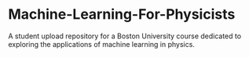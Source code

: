 # Machine-Learning-For-Physicists
A student upload repository for a Boston University course dedicated to exploring the applications of machine learning in physics.
